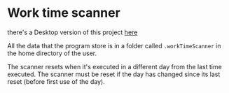 # Work time scanner

there's a Desktop version of this project [here](https://github.com/iprimavera/Work-time-scanner-desktop)

All the data that the program store is in a folder called `.workTimeScanner`
in the home directory of the user.

The scanner resets when it's executed in a different day from the last time executed.
The scanner must be reset if the day has changed since its last reset (before first use of the day).

